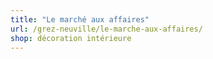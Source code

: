 ```yaml
---
title: "Le marché aux affaires"
url: /grez-neuville/le-marche-aux-affaires/
shop: décoration intérieure
---
```

